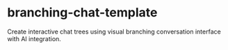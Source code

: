 # branching-chat-template
Create interactive chat trees using visual branching conversation interface with AI integration.
